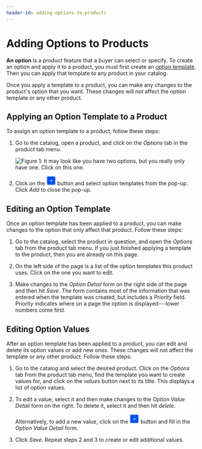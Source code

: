 ```yaml
---
header-id: adding-options-to-products
---
```


# Adding Options to Products

**An option** is a product feature that a buyer can select or specify. To create
an option and apply it to a product, you must first create an 
[option template](/web/commerce/documentation/-/knowledge_base/1-0/options). 
Then you can apply that template to any product in your catalog.

Once you apply a template to a product, you can make any changes to the
product's option that you want. These changes will not affect the option
template or any other product.

## Applying an Option Template to a Product

To assign an option template to a product, follow these steps:

1.  Go to the catalog, open a product, and click on the *Options* tab in the
    product tab menu.

    ![Figure 1: It may look like you have two options, but you really only have one. Click
    on this one.](../../../images/two-options.png)

2.  Click on the ![Add](../../../images/icon-add.png) button and select option
    templates from the pop-up. Click *Add* to close the pop-up.

## Editing an Option Template

Once an option template has been applied to a product, you can make changes to
the option that only affect that product. Follow these steps:

1.  Go to the catalog, select the product in question, and open the *Options*
    tab from the product tab menu. If you just finished applying a template to
    the product, then you are already on this page.

2.  On the left side of the page is a list of the option templates this product
    uses. Click on the one you want to edit.

3.  Make changes to the *Option Detail* form on the right side of the page and
    then hit *Save*. The form contains most of the information that was entered
    when the template was created, but includes a *Priority* field. Priority
    indicates where on a page the option is displayed---lower numbers come
    first.

## Editing Option Values

After an option template has been applied to a product, you can edit and delete
its option values or add new ones. These changes will not affect the template or
any other product. Follow these steps:

1.  Go to the catalog and select the desired product. Click on the *Options* tab
    from the product tab menu, find the template you want to create values for,
    and click on the *values* button next to its title. This displays a list of
    option values.

2.  To edit a value, select it and then make changes to the *Option
    Value Detail* form on the right. To delete it, select it and then hit
    *delete*.

    Alternatively, to add a new value, click on the
    ![Add](../../../images/icon-add.png) button and fill in the *Option Value
    Detail* form.

3.  Click *Save*. Repeat steps 2 and 3 to create or edit additional values.

